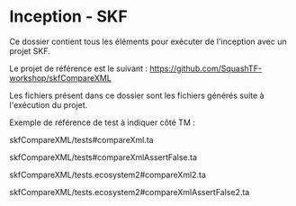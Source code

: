 # Inception - SKF

Ce dossier contient tous les éléments pour exécuter de l'inception avec un projet SKF.

Le projet de référence est le suivant : https://github.com/SquashTF-workshop/skfCompareXML

Les fichiers présent dans ce dossier sont les fichiers générés suite à l'exécution
du projet.

Exemple de référence de test à indiquer côté TM : 

skfCompareXML/tests#compareXml.ta

skfCompareXML/tests#compareXmlAssertFalse.ta

skfCompareXML/tests.ecosystem2#compareXml2.ta

skfCompareXML/tests.ecosystem2#compareXmlAssertFalse2.ta